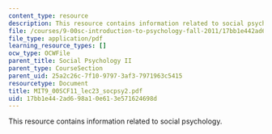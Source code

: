 ```yaml
---
content_type: resource
description: This resource contains information related to social psychology.
file: /courses/9-00sc-introduction-to-psychology-fall-2011/17bb1e442ad698a10e613e571624698d_MIT9_00SCF11_lec23_socpsy2.pdf
file_type: application/pdf
learning_resource_types: []
ocw_type: OCWFile
parent_title: Social Psychology II
parent_type: CourseSection
parent_uid: 25a2c26c-7f10-9797-3af3-7971963c5415
resourcetype: Document
title: MIT9_00SCF11_lec23_socpsy2.pdf
uid: 17bb1e44-2ad6-98a1-0e61-3e571624698d
---
```

This resource contains information related to social psychology.

